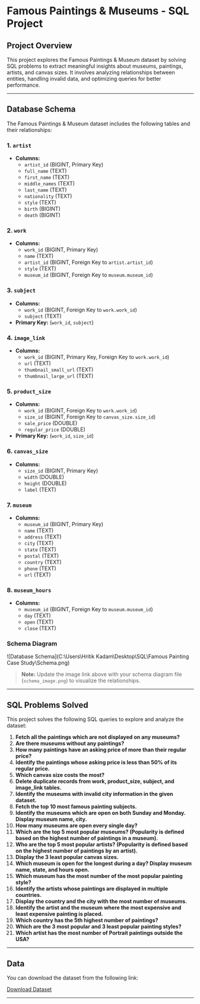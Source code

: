 # Famous Paintings & Museums - SQL Project

## Project Overview

This project explores the Famous Paintings & Museum dataset by solving SQL problems to extract meaningful insights about museums, paintings, artists, and canvas sizes. It involves analyzing relationships between entities, handling invalid data, and optimizing queries for better performance.

---

## Database Schema

The Famous Paintings & Museum dataset includes the following tables and their relationships:

### 1. `artist`
- **Columns:**
  - `artist_id` (BIGINT, Primary Key)
  - `full_name` (TEXT)
  - `first_name` (TEXT)
  - `middle_names` (TEXT)
  - `last_name` (TEXT)
  - `nationality` (TEXT)
  - `style` (TEXT)
  - `birth` (BIGINT)
  - `death` (BIGINT)

### 2. `work`
- **Columns:**
  - `work_id` (BIGINT, Primary Key)
  - `name` (TEXT)
  - `artist_id` (BIGINT, Foreign Key to `artist.artist_id`)
  - `style` (TEXT)
  - `museum_id` (BIGINT, Foreign Key to `museum.museum_id`)

### 3. `subject`
- **Columns:**
  - `work_id` (BIGINT, Foreign Key to `work.work_id`)
  - `subject` (TEXT)
- **Primary Key:** (`work_id`, `subject`)

### 4. `image_link`
- **Columns:**
  - `work_id` (BIGINT, Primary Key, Foreign Key to `work.work_id`)
  - `url` (TEXT)
  - `thumbnail_small_url` (TEXT)
  - `thumbnail_large_url` (TEXT)

### 5. `product_size`
- **Columns:**
  - `work_id` (BIGINT, Foreign Key to `work.work_id`)
  - `size_id` (BIGINT, Foreign Key to `canvas_size.size_id`)
  - `sale_price` (DOUBLE)
  - `regular_price` (DOUBLE)
- **Primary Key:** (`work_id`, `size_id`)

### 6. `canvas_size`
- **Columns:**
  - `size_id` (BIGINT, Primary Key)
  - `width` (DOUBLE)
  - `height` (DOUBLE)
  - `label` (TEXT)

### 7. `museum`
- **Columns:**
  - `museum_id` (BIGINT, Primary Key)
  - `name` (TEXT)
  - `address` (TEXT)
  - `city` (TEXT)
  - `state` (TEXT)
  - `postal` (TEXT)
  - `country` (TEXT)
  - `phone` (TEXT)
  - `url` (TEXT)

### 8. `museum_hours`
- **Columns:**
  - `museum_id` (BIGINT, Foreign Key to `museum.museum_id`)
  - `day` (TEXT)
  - `open` (TEXT)
  - `close` (TEXT)

### Schema Diagram

![Database Schema](C:\Users\Hritik Kadam\Desktop\SQL\Famous Painting Case Study\Schema.png)

> **Note:** Update the image link above with your schema diagram file (`schema_image.png`) to visualize the relationships.

---

## SQL Problems Solved

This project solves the following SQL queries to explore and analyze the dataset:

1. **Fetch all the paintings which are not displayed on any museums?**
2. **Are there museums without any paintings?**
3. **How many paintings have an asking price of more than their regular price?**
4. **Identify the paintings whose asking price is less than 50% of its regular price.**
5. **Which canvas size costs the most?**
6. **Delete duplicate records from work, product_size, subject, and image_link tables.**
7. **Identify the museums with invalid city information in the given dataset.**
8. **Fetch the top 10 most famous painting subjects.**
9. **Identify the museums which are open on both Sunday and Monday. Display museum name, city.**
10. **How many museums are open every single day?**
11. **Which are the top 5 most popular museums? (Popularity is defined based on the highest number of paintings in a museum).**
12. **Who are the top 5 most popular artists? (Popularity is defined based on the highest number of paintings by an artist).**
13. **Display the 3 least popular canvas sizes.**
14. **Which museum is open for the longest during a day? Display museum name, state, and hours open.**
15. **Which museum has the most number of the most popular painting style?**
16. **Identify the artists whose paintings are displayed in multiple countries.**
17. **Display the country and the city with the most number of museums.**
18. **Identify the artist and the museum where the most expensive and least expensive painting is placed.**
19. **Which country has the 5th highest number of paintings?**
20. **Which are the 3 most popular and 3 least popular painting styles?**
21. **Which artist has the most number of Portrait paintings outside the USA?**

---

## Data

You can download the dataset from the following link:

[Download Dataset]([data/your_dataset_file.zip](https://github.com/Hritik74/Famous_Paintings_Case_Study/blob/main/Famous%20Painting%20Case%20Study%20Data.zip))

---
